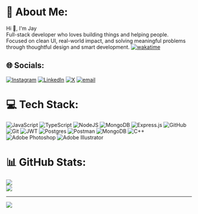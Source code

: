 # 💫 About Me:
Hi 👋, I'm Jay<br>Full-stack developer who loves building things and helping people. <br>Focused on clean UI, real-world impact, and solving meaningful problems through thoughtful design and smart development.
[![wakatime](https://wakatime.com/badge/user/3319800a-4f54-4ed9-94d6-1689848d8c5b.svg)](https://wakatime.com/@3319800a-4f54-4ed9-94d6-1689848d8c5b)

## 🌐 Socials:
[![Instagram](https://img.shields.io/badge/Instagram-%23E4405F.svg?logo=Instagram&logoColor=white)](https://instagram.com/jay__shende) [![LinkedIn](https://img.shields.io/badge/LinkedIn-%230077B5.svg?logo=linkedin&logoColor=white)](https://linkedin.com/in/jay-shende-2a5505209) [![X](https://img.shields.io/badge/X-black.svg?logo=X&logoColor=white)](https://x.com/JayShende17) [![email](https://img.shields.io/badge/Email-D14836?logo=gmail&logoColor=white)](mailto:jayshende1709@gmail.com) 

# 💻 Tech Stack:
![JavaScript](https://img.shields.io/badge/javascript-%23323330.svg?style=for-the-badge&logo=javascript&logoColor=%23F7DF1E) ![TypeScript](https://img.shields.io/badge/typescript-%23007ACC.svg?style=for-the-badge&logo=typescript&logoColor=white) ![NodeJS](https://img.shields.io/badge/node.js-6DA55F?style=for-the-badge&logo=node.js&logoColor=white) ![MongoDB](https://img.shields.io/badge/MongoDB-%234ea94b.svg?style=for-the-badge&logo=mongodb&logoColor=white) ![Express.js](https://img.shields.io/badge/express.js-%23404d59.svg?style=for-the-badge&logo=express&logoColor=%2361DAFB) ![GitHub](https://img.shields.io/badge/github-%23121011.svg?style=for-the-badge&logo=github&logoColor=white) ![Git](https://img.shields.io/badge/git-%23F05033.svg?style=for-the-badge&logo=git&logoColor=white) ![JWT](https://img.shields.io/badge/JWT-black?style=for-the-badge&logo=JSON%20web%20tokens) ![Postgres](https://img.shields.io/badge/postgres-%23316192.svg?style=for-the-badge&logo=postgresql&logoColor=white) ![Postman](https://img.shields.io/badge/Postman-FF6C37?style=for-the-badge&logo=postman&logoColor=white) ![MongoDB](https://img.shields.io/badge/MongoDB-%234ea94b.svg?style=for-the-badge&logo=mongodb&logoColor=white) ![C++](https://img.shields.io/badge/c++-%2300599C.svg?style=for-the-badge&logo=c%2B%2B&logoColor=white) ![Adobe Photoshop](https://img.shields.io/badge/adobe%20photoshop-%2331A8FF.svg?style=for-the-badge&logo=adobe%20photoshop&logoColor=white) ![Adobe Illustrator](https://img.shields.io/badge/adobe%20illustrator-%23FF9A00.svg?style=for-the-badge&logo=adobe%20illustrator&logoColor=white)
# 📊 GitHub Stats:
![](https://github-readme-stats.vercel.app/api?username=jayshende&theme=dark&hide_border=false&include_all_commits=true&count_private=true)<br/>
![](https://nirzak-streak-stats.vercel.app/?user=jayshende&theme=dark&hide_border=false)<br/>

---
[![](https://visitcount.itsvg.in/api?id=jayshende&icon=0&color=0)](https://visitcount.itsvg.in)

<!-- Proudly created with GPRM ( https://gprm.itsvg.in ) -->
